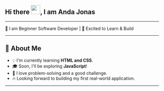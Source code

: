 ##  Hi there <img src="https://raw.githubusercontent.com/MartinHeinz/MartinHeinz/master/wave.gif" width="30px">, I am Anda Jonas
---
🌱  I am Beginner Software Developer | 🚀 Excited to Learn & Build

---

## 🎯 About Me

- 💡 I'm currently learning **HTML and CSS**.
- 🎓 Soon, I'll be exploring **JavaScript**!
- 🤖 I love problem-solving and a good challenge.
- 🔥 Looking forward to building my first real-world application.

---

<!--
**andajonas/andajonas** is a ✨ _special_ ✨ repository because its `README.md` (this file) appears on your GitHub profile.

Here are some ideas to get you started:

- 🔭 I’m currently working on ...
- 🌱 I’m currently learning ...
- 👯 I’m looking to collaborate on ...
- 🤔 I’m looking for help with ...
- 💬 Ask me about ...
- 📫 How to reach me: ...
- 😄 Pronouns: ...
- ⚡ Fun fact: ...
-->
